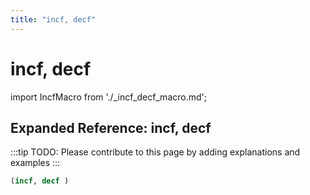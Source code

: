 ```yaml
---
title: "incf, decf"
---
```


# incf, decf

import IncfMacro from './_incf_decf_macro.md';

<IncfMacro />

## Expanded Reference: incf, decf

:::tip
TODO: Please contribute to this page by adding explanations and examples
:::

```lisp
(incf, decf )
```
